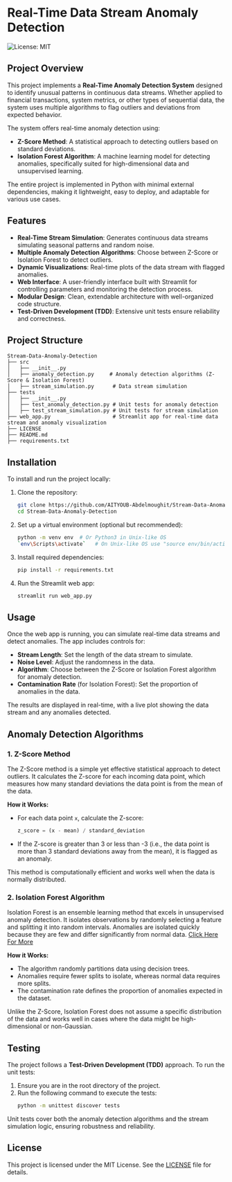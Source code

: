 # Real-Time Data Stream Anomaly Detection

![License: MIT](https://img.shields.io/badge/License-MIT-green)

## Project Overview

This project implements a **Real-Time Anomaly Detection System** designed to identify unusual patterns in continuous data streams. Whether applied to financial transactions, system metrics, or other types of sequential data, the system uses multiple algorithms to flag outliers and deviations from expected behavior.

The system offers real-time anomaly detection using:
- **Z-Score Method**: A statistical approach to detecting outliers based on standard deviations.
- **Isolation Forest Algorithm**: A machine learning model for detecting anomalies, specifically suited for high-dimensional data and unsupervised learning.

The entire project is implemented in Python with minimal external dependencies, making it lightweight, easy to deploy, and adaptable for various use cases.

## Features

- **Real-Time Stream Simulation**: Generates continuous data streams simulating seasonal patterns and random noise.
- **Multiple Anomaly Detection Algorithms**: Choose between Z-Score or Isolation Forest to detect outliers.
- **Dynamic Visualizations**: Real-time plots of the data stream with flagged anomalies.
- **Web Interface**: A user-friendly interface built with Streamlit for controlling parameters and monitoring the detection process.
- **Modular Design**: Clean, extendable architecture with well-organized code structure.
- **Test-Driven Development (TDD)**: Extensive unit tests ensure reliability and correctness.

## Project Structure

```
Stream-Data-Anomaly-Detection
├── src
│   ├── __init__.py
│   ├── anomaly_detection.py     # Anomaly detection algorithms (Z-Score & Isolation Forest)
│   ├── stream_simulation.py      # Data stream simulation
├── tests
│   ├── __init__.py
│   ├── test_anomaly_detection.py # Unit tests for anomaly detection
│   ├── test_stream_simulation.py # Unit tests for stream simulation
├── web_app.py                    # Streamlit app for real-time data stream and anomaly visualization
├── LICENSE                       
├── README.md                     
├── requirements.txt              
```

## Installation

To install and run the project locally:

1. Clone the repository:
   ```bash
   git clone https://github.com/AITYOUB-Abdelmoughit/Stream-Data-Anomaly-Detection.git
   cd Stream-Data-Anomaly-Detection
   ```

2. Set up a virtual environment (optional but recommended):
   ```bash
   python -m venv env  # Or Python3 in Unix-like OS
   `env\Scripts\activate`   # On Unix-like OS use "source env/bin/activate"
   ```

3. Install required dependencies:
   ```bash
   pip install -r requirements.txt
   ```

4. Run the Streamlit web app:
   ```bash
   streamlit run web_app.py
   ```

## Usage

Once the web app is running, you can simulate real-time data streams and detect anomalies. The app includes controls for:

- **Stream Length**: Set the length of the data stream to simulate.
- **Noise Level**: Adjust the randomness in the data.
- **Algorithm**: Choose between the Z-Score or Isolation Forest algorithm for anomaly detection.
- **Contamination Rate** (for Isolation Forest): Set the proportion of anomalies in the data.

The results are displayed in real-time, with a live plot showing the data stream and any anomalies detected.

## Anomaly Detection Algorithms

### 1. **Z-Score Method**
The Z-Score method is a simple yet effective statistical approach to detect outliers. It calculates the Z-score for each incoming data point, which measures how many standard deviations the data point is from the mean of the data.

**How it Works:**
- For each data point `x`, calculate the Z-score:
  ```python
  z_score = (x - mean) / standard_deviation
  ```
- If the Z-score is greater than 3 or less than -3 (i.e., the data point is more than 3 standard deviations away from the mean), it is flagged as an anomaly.

This method is computationally efficient and works well when the data is normally distributed.

### 2. **Isolation Forest Algorithm**
Isolation Forest is an ensemble learning method that excels in unsupervised anomaly detection. It isolates observations by randomly selecting a feature and splitting it into random intervals. Anomalies are isolated quickly because they are few and differ significantly from normal data. [Click Here For More](https://www.analyticsvidhya.com/blog/2021/07/anomaly-detection-using-isolation-forest-a-complete-guide/#:~:text=The%20Isolation%20Forest%20algorithm,%20introduced%20by%20Fei%20Tony%20Liu%20and)

**How it Works:**
- The algorithm randomly partitions data using decision trees.
- Anomalies require fewer splits to isolate, whereas normal data requires more splits.
- The contamination rate defines the proportion of anomalies expected in the dataset.
  
Unlike the Z-Score, Isolation Forest does not assume a specific distribution of the data and works well in cases where the data might be high-dimensional or non-Gaussian.

## Testing

The project follows a **Test-Driven Development (TDD)** approach. To run the unit tests:

1. Ensure you are in the root directory of the project.
2. Run the following command to execute the tests:
   ```bash
   python -m unittest discover tests
   ```

Unit tests cover both the anomaly detection algorithms and the stream simulation logic, ensuring robustness and reliability.

## License

This project is licensed under the MIT License. See the [LICENSE](./LICENSE) file for details.

